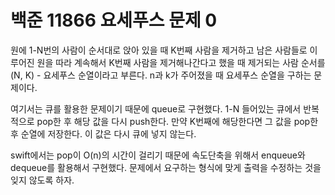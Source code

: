 # 백준 11866 요세푸스 문제 0
원에 1-N번의 사람이 순서대로 앉아 있을 때 K번째 사람을 제거하고 남은 사람들로 이루어진 원을 따라 계속해서 K번째 사람을 제거해나간다고 했을 때 제거되는 사람 순서를 (N, K) - 요세푸스 순열이라고 부른다. n과 k가 주어졌을 때 요세푸스 순열을 구하는 문제이다.  
  
여기서는 큐를 활용한 문제이기 때문에 queue로 구현했다. 1-N 들어있는 큐에서 반복적으로 pop한 후 해당 값을 다시 push한다. 만약 K번째에 해당한다면 그 값을 pop한 후 순열에 저장한다. 이 값은 다시 큐에 넣지 않는다.  
  
swift에서는 pop이 O(n)의 시간이 걸리기 때문에 속도단축을 위해서 enqueue와 dequeue를 활용해서 구현했다. 문제에서 요구하는 형식에 맞게 출력을 수정하는 것을 잊지 않도록 하자.
